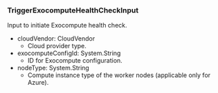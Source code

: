 ### TriggerExocomputeHealthCheckInput
Input to initiate Exocompute health check.

- cloudVendor: CloudVendor
  - Cloud provider type.
- exocomputeConfigId: System.String
  - ID for Exocompute configuration.
- nodeType: System.String
  - Compute instance type of the worker nodes (applicable only for Azure).

